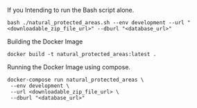 
If you Intending to run the Bash script alone.
```
bash ./natural_protected_areas.sh --env development --url "<downloadable_zip_file_url>" --dburl "<database_url>"
```

Building the Docker Image
```
docker build -t natural_protected_areas:latest .
```
Running the Docker Image using compose.
```
docker-compose run natural_protected_areas \
 --env development \
 --url <downloadable_zip_file_url> \
 --dburl "<database_url>"
```